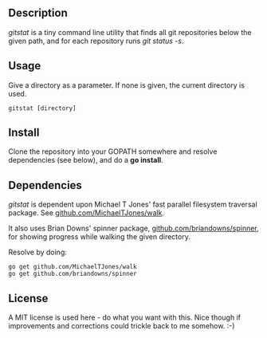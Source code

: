 ## Description

*gitstat* is a tiny command line utility that finds all git repositories below the given path, and for each repository runs *git status -s*.

## Usage

Give a directory as a parameter. If none is given, the current directory is used.

```
gitstat [directory]
```

## Install

Clone the repository into your GOPATH somewhere and resolve dependencies (see below),
and do a **go install**.

## Dependencies

*gitstat* is dependent upon Michael T Jones' fast parallel filesystem traversal package. 
See [github.com/MichaelTJones/walk](https://github.com/MichaelTJones/walk). 

It also uses Brian Downs' spinner package, 
[github.com/briandowns/spinner](https://github.com/briandowns/spinner), 
for showing progress while walking the given directory. 

Resolve by doing:
```
go get github.com/MichaelTJones/walk
go get github.com/briandowns/spinner
```

## License

A MIT license is used here - do what you want with this. 
Nice though if improvements and corrections could trickle back to me somehow. :-)
